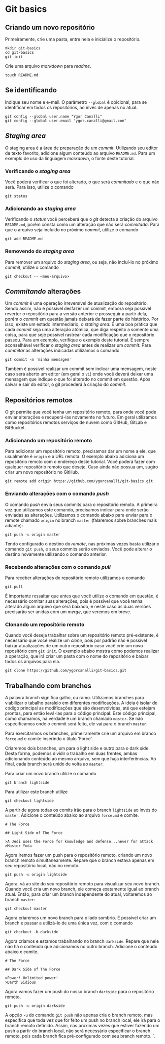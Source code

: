 # Git basics

## Criando um novo repositório

Primeiramente, crie uma pasta, entre nela e inicialize o repositório.

```
mkdir git-basics
cd git-basics
git init
```
Crie uma arquivo *markdown* para *readme*.

`touch README.md`

## Se identificando

Indique seu nome e e-mail. O parâmetro `--global` é opicional, para se identificar em todos os repositórios, ao invés de apenas no atual.

```
git config --global user.name "Ygor Canalli"
git config --global user.email "ygor.canalli@gmail.com"
```
## *Staging area*

O staging area é a área de preparação de um *commit*. Utilizando seu editor de texto favorito, adicione algum conteúdo ao arquivo `README.md`. Para um exemplo de uso da linguagem *markdown*, o fonte deste tutorial.

### Verificando o *staging area*

Você poderá verificar o que foi alterado, o que será *commitado* e o que não será. Para isso, utilize o comando

```
git status
```

### Adicionando ao *staging area*

Verificando o *status* você perceberá que o *git* detecta a criação do arquivo `README.md`, porém consta como um alteração que não será *commitada*. Para que o arquivo seja incluído no próximo *commit*, utilize o comando

```
git add README.md
```

### Removendo do *staging area*

Para remover um arquivo do *staging area*, ou seja, não incluí-lo no próximo *commit*, utilize o comando

```
git checkout -- <meu-arquivo>
```

## *Commitando* alterações

Um *commit* é uma operação irreversível de atualização do repositório. Sendo assim, não é possível desfazer um commit, embora seja possível reverter o repositório para a versão anterior e prosseguir a partir dela, porém o *commit* em questão jamais deixará de fazer parte do histórico. Por isso, existe um estado intermediário, o *stating area*. É uma boa prática que cada *commit* seja uma alteração atômica, que diga respeito a somente uma coisa, para que seje possível rastrear cada modificação que o repositório passou. Para um exemplo, verifique o exemplo deste tutorial. É sempre aconselhável verificar o *staging area* antes de realizar um *commit*. Para *commitar* as alterações indicadas utilizamos o comando

```
git commit -m 'minha mensagem'
```

Também é possível realizar um commit sem indicar uma mensagem, neste caso será aberto um editor (em geral o `vi`) onde você deverá deixar uma mensagem que indique o que foi alterado no commit em questão. Após salvar e sair do editor, o git procederá à criação do *commit*.

## Repositórios remotos

O git permite que você tenha um repositório remoto, para onde você pode enviar alterações e recuperá-las novamente no futuro. Em geral utilizamos como repositórios remotos serviços de nuvem como GitHub, GitLab e BitBucket.

### Adicionando um repositório remoto

Para adicionar um repositório remoto, precisamos dar um nome a ele, que usualmente é `origin` e a URL remota. O exemplo abaixo adiciona um repositório remoto com o endereço deste tutorial. Você poderá fazer com qualquer repositório remoto que deseje. Caso ainda não possua um, sugiro criar um novo repositório no GitHub.

```
git remote add origin https://github.com/ygorcanalli/git-basics.git

```

### Enviando alterações com o comando _push_

O comando _push_ envia seus commits para o repositório remoto. A primeira vez que utilizamos este comando, precisamos indicar para onde serão enviadas as alterações. Utilizamos o comando abaixo para enviar para o remote chamado `origin` no branch `master` (falaremos sobre branches mais adiante):

```
git push -u origin master
```

Tendo configurado o destino do _remote_, nas próximas vezes basta utilizar o comando `git push`, e seus commits serão enviados. Você pode alterar o destino novamente utilizando o comando anterior.


### Recebendo alterações com o comando _pull_

Para receber alterações do repositório remoto utilizamos o comando

```
git pull
```

É importante ressaltar que antes que você utilize o comando em questão, é necessário comitar suas alterações, pois é possível que você tenha alterado algum arquivo que será baixado, e neste caso as duas versões precisarão ser unidas com um _merge_, que veremos em breve.

### Clonando um repositório remoto

Quando você deseja trabalhar sobre um repositório remoto pré-existente, é necessário que você realize um _clone_, pois por padrão não é possível baixar atualizações de um outro repositório caso você crie um novo repositório com `git init`. O exemplo abaixo mostra como podemos realizar a operação, que irá criar um pasta com o nome do repositório e baixar todos os arquivos para ela.

```
git clone https://github.com/ygorcanalli/git-basics.git
```

## Trabalhando com branches

A palavra branch significa galho, ou ramo. Utilizamos branches para viabilizar o tabalho paralelo em diferentes modificações. A ideia é isolar do código principal as modificações que são desenvolvidas, até que estejam prontas, para então levá-las para o código principal. Este código principal, como chamamos, na verdade é um branch chamado `master`. Se não especificamos onde o commit será feito, ele vai para o branch `master`.

Para exercitarmos os branches, primeiramente crie um arquivo em branco `force.md` e comite inserindo o título 'Force'.

Criaremos dois branches, um para o light side e outro para o dark side. Desta forma, podemos dividir o trabalho em duas frentes, ambas adicionando conteúdo ao mesmo arquivo, sem que haja interferências. Ao final, cada branch será unido de volta ao `master`.

Para criar um novo branch utilize o comando

```
git branch lightside
```

Para utilizar este branch utilize

```
git checkout lightside
```

A partir de agora todas os comits irão para o branch `lightside` ao invés do `master`. Adicione o conteúdo abaixo ao arquivo `force.md` e comite.

```
# The Force

## Light Side of The Force

>A Jedi uses the Force for knowledge and defense...never for attack
>Master Yoda
```
Agora iremos fazer um push para o repositório remoto, criando um novo branch remoto simultaneamente. Repare que o branch estava apenas em seu repositório local, não no remoto.

```
git push -u origin lightside
```

Agora, vá ao site do seu repositório remoto para visualizar seu novo branch. Quando você cria um novo branch, ele começa exatamente igual ao branch atual. Então, para criar um branch independente do atual, voltaremos ao branch `master`:


```
git checkout master
```

Agora criaremos um novo branch para o lado sombrio. É possível criar um branch e passar a utilizá-lo de uma única vez, com o comando

```
git checkout -b darkside
```

Agora criamos e estamos trabalhando no branch `darkside`. Repare que nele não há o conteúdo que adicionamos no outro branch. Adicione o conteúdo abaixo e comite.

```
# The Force

## Dark Side of The Force

>Power! Unlimited power!
>Darth Sidious
```

 Agora vamos fazer um push do nosso branch `darkside` para o repositório remoto.

```
git push -u origin darkside
```

A opção `-u` do comando `git push` não apenas cria o branch remoto, mas especifica que toda vez que for feito um push no branch local, ele irá para o branch remoto definido. Assim, nas próximas vezes que estiver fazendo um push a partir do branch local, não será necessário especificar o branch remoto, pois cada branch fica pré-configurado com seu branch remoto.
`.
